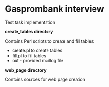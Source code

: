 # Gasprombank interview
Test task implementation

**create_tables directory**

Contains Perl scripts to create and fill tables:
- create.pl to create tables
- fill.pl to fill tables
- out - provided maillog file

**web_page directory**

Contains sources for web page creation